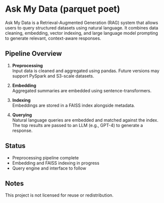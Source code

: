 # Ask My Data (parquet poet)

Ask My Data is a Retrieval-Augmented Generation (RAG) system that allows users to query structured datasets using natural language. It combines data cleaning, embedding, vector indexing, and large language model prompting to generate relevant, context-aware responses.

## Pipeline Overview

1. **Preprocessing**  
   Input data is cleaned and aggregated using pandas. Future versions may support PySpark and S3-scale datasets.

2. **Embedding**  
   Aggregated summaries are embedded using sentence-transformers.

3. **Indexing**  
   Embeddings are stored in a FAISS index alongside metadata.

4. **Querying**  
   Natural language queries are embedded and matched against the index. The top results are passed to an LLM (e.g., GPT-4) to generate a response.

## Status

- Preprocessing pipeline complete
- Embedding and FAISS indexing in progress
- Query engine and interface to follow

## Notes

This project is not licensed for reuse or redistribution.
